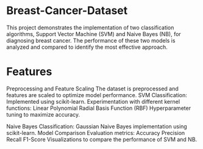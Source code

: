 # Breast-Cancer-Dataset
This project demonstrates the implementation of two classification algorithms, Support Vector Machine (SVM) and Naive Bayes (NB), for diagnosing breast cancer. The performance of these two models is analyzed and compared to identify the most effective approach.

# Features
Preprocessing and Feature Scaling
The dataset is preprocessed and features are scaled to optimize model performance.
SVM Classification:
Implemented using scikit-learn.
Experimentation with different kernel functions:
  Linear
  Polynomial
  Radial Basis Function (RBF)
Hyperparameter tuning to maximize accuracy.

Naive Bayes Classification:
Gaussian Naive Bayes implementation using scikit-learn.
Model Comparison
Evaluation metrics:
Accuracy
Precision
Recall
F1-Score
Visualizations to compare the performance of SVM and NB.
